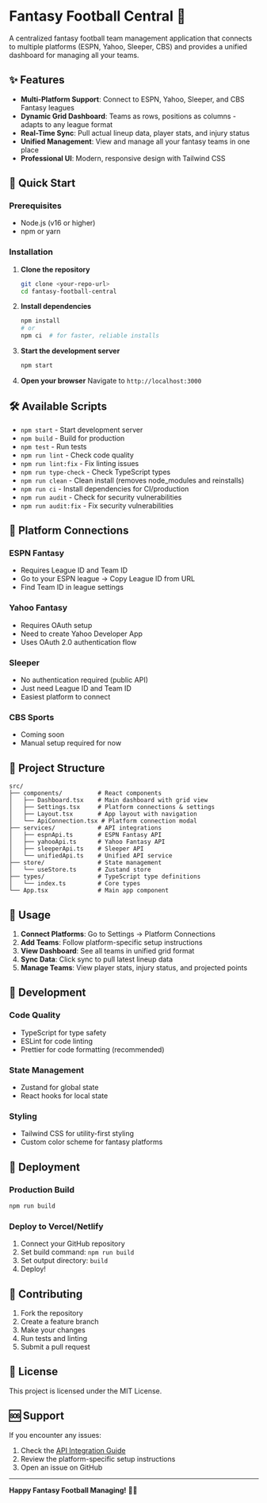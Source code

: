 # Fantasy Football Central 🏈

A centralized fantasy football team management application that connects to multiple platforms (ESPN, Yahoo, Sleeper, CBS) and provides a unified dashboard for managing all your teams.

## ✨ Features

- **Multi-Platform Support**: Connect to ESPN, Yahoo, Sleeper, and CBS Fantasy leagues
- **Dynamic Grid Dashboard**: Teams as rows, positions as columns - adapts to any league format
- **Real-Time Sync**: Pull actual lineup data, player stats, and injury status
- **Unified Management**: View and manage all your fantasy teams in one place
- **Professional UI**: Modern, responsive design with Tailwind CSS

## 🚀 Quick Start

### Prerequisites

- Node.js (v16 or higher)
- npm or yarn

### Installation

1. **Clone the repository**
   ```bash
   git clone <your-repo-url>
   cd fantasy-football-central
   ```

2. **Install dependencies**
   ```bash
   npm install
   # or
   npm ci  # for faster, reliable installs
   ```

3. **Start the development server**
   ```bash
   npm start
   ```

4. **Open your browser**
   Navigate to `http://localhost:3000`

## 🛠️ Available Scripts

- `npm start` - Start development server
- `npm build` - Build for production
- `npm test` - Run tests
- `npm run lint` - Check code quality
- `npm run lint:fix` - Fix linting issues
- `npm run type-check` - Check TypeScript types
- `npm run clean` - Clean install (removes node_modules and reinstalls)
- `npm run ci` - Install dependencies for CI/production
- `npm run audit` - Check for security vulnerabilities
- `npm run audit:fix` - Fix security vulnerabilities

## 🔗 Platform Connections

### ESPN Fantasy
- Requires League ID and Team ID
- Go to your ESPN league → Copy League ID from URL
- Find Team ID in league settings

### Yahoo Fantasy
- Requires OAuth setup
- Need to create Yahoo Developer App
- Uses OAuth 2.0 authentication flow

### Sleeper
- No authentication required (public API)
- Just need League ID and Team ID
- Easiest platform to connect

### CBS Sports
- Coming soon
- Manual setup required for now

## 📁 Project Structure

```
src/
├── components/          # React components
│   ├── Dashboard.tsx    # Main dashboard with grid view
│   ├── Settings.tsx     # Platform connections & settings
│   ├── Layout.tsx       # App layout with navigation
│   └── ApiConnection.tsx # Platform connection modal
├── services/            # API integrations
│   ├── espnApi.ts       # ESPN Fantasy API
│   ├── yahooApi.ts      # Yahoo Fantasy API
│   ├── sleeperApi.ts    # Sleeper API
│   └── unifiedApi.ts    # Unified API service
├── store/               # State management
│   └── useStore.ts      # Zustand store
├── types/               # TypeScript type definitions
│   └── index.ts         # Core types
└── App.tsx              # Main app component
```

## 🎯 Usage

1. **Connect Platforms**: Go to Settings → Platform Connections
2. **Add Teams**: Follow platform-specific setup instructions
3. **View Dashboard**: See all teams in unified grid format
4. **Sync Data**: Click sync to pull latest lineup data
5. **Manage Teams**: View player stats, injury status, and projected points

## 🔧 Development

### Code Quality
- TypeScript for type safety
- ESLint for code linting
- Prettier for code formatting (recommended)

### State Management
- Zustand for global state
- React hooks for local state

### Styling
- Tailwind CSS for utility-first styling
- Custom color scheme for fantasy platforms

## 🚀 Deployment

### Production Build
```bash
npm run build
```

### Deploy to Vercel/Netlify
1. Connect your GitHub repository
2. Set build command: `npm run build`
3. Set output directory: `build`
4. Deploy!

## 🤝 Contributing

1. Fork the repository
2. Create a feature branch
3. Make your changes
4. Run tests and linting
5. Submit a pull request

## 📝 License

This project is licensed under the MIT License.

## 🆘 Support

If you encounter any issues:
1. Check the [API Integration Guide](./API_INTEGRATION.md)
2. Review the platform-specific setup instructions
3. Open an issue on GitHub

---

**Happy Fantasy Football Managing!** 🏈✨

